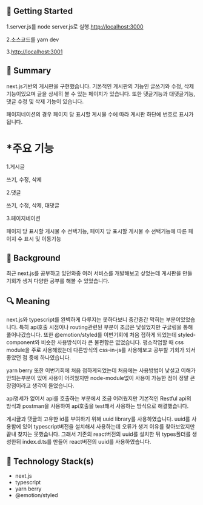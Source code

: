 ## 🔗 Getting Started

1.server.js를 node server.js로 실행.[http://localhost:3000](http://localhost:3000)

2.소스코드를 yarn dev

3.[http://localhost:3001](http://localhost:3001)

## 📌 Summary

next.js기반의 게시판을 구현했습니다. 기본적인 게시판의 기능인 글쓰기와 수정, 삭제기능이있으며 글을 상세히 볼 수 있는 페이지가 있습니다. 또한 댓글기능과 대댓글기능, 댓글 수정 및 삭제 기능이 있습니다.

페이지네이션의 경우 페이지 당 표시할 게시물 수에 따라 게시판 하단에 번호로 표시가 됩니다.

# \*주요 기능

1.게시글

쓰기, 수정, 삭제

2.댓글

쓰기, 수정, 삭제, 대댓글

3.페이지네이션

페이지 당 표시할 게시물 수 선택기능, 페이지 당 표시할 게시물 수 선택기능에 따른 페이지 수 표시 및 이동기능

## 🤔 Background

최근 next.js를 공부하고 있던와중 여러 서비스를 개발해보고 싶었는데 게시판을 만들 기회가 생겨 다양한 공부를 해볼 수 있었습니다.

## 🔍 Meaning

next.js와 typescript를 완벽하게 다루지는 못하다보니 중간중간 막히는 부분이있었습니다. 특히 api호출 시점이나 routing관련된 부분이 조금은 낯설었지만 구글링을 통해 풀어나갔습니다. 또한 @emotion/styled를 이번기회에 처음 접하게 되었는데 styled-component와 비슷한 사용방식이라 큰 불편함은 없었습니다. 평소작업할 때 css module을 주로 사용해왔는데 다른방식의 css-in-js를 사용해보고 공부할 기회가 되서 좋았던 점 중에 하나였습니다.

yarn berry 또한 이번기회에 처음 접하게되었는데 처음에는 사용방법이 낯설고 이해가 안되는부분이 있어 사용이 어려웠지만 node-module없이 사용이 가능한 점이 정말 큰 장점이라고 생각이 들었습니다.

api명세가 없어서 api를 호출하는 부분에서 조금 어려웠지만 기본적인 Restful api의 방식과 postman을 사용하여 api호출을 test해서 사용하는 방식으로 해결했습니다.

게시글과 댓글의 고유한 id를 부여하기 위해 uuid library를 사용하였습니다. uuid를 사용함에 있어 typescript버전을 설치해서 사용하는데 오류가 생겨 이유를 찾아보았지만 끝내 찾지는 못했습니다. 그래서 기존의 react버전의 uuid를 설치한 뒤 types폴더를 생성한뒤 index.d.ts를 만들어 react버전의 uuid를 사용하였습니다.

## 🔨 Technology Stack(s)

- next.js
- typescript
- yarn berry
- @emotion/styled
